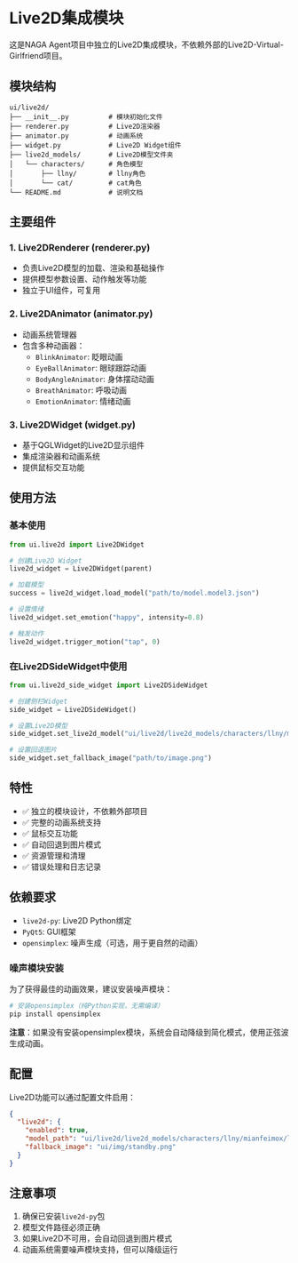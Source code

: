 # Live2D集成模块

这是NAGA Agent项目中独立的Live2D集成模块，不依赖外部的Live2D-Virtual-Girlfriend项目。

## 模块结构

```
ui/live2d/
├── __init__.py          # 模块初始化文件
├── renderer.py          # Live2D渲染器
├── animator.py          # 动画系统
├── widget.py            # Live2D Widget组件
├── live2d_models/       # Live2D模型文件夹
│   └── characters/      # 角色模型
│       ├── llny/        # llny角色
│       └── cat/         # cat角色
└── README.md            # 说明文档
```

## 主要组件

### 1. Live2DRenderer (renderer.py)
- 负责Live2D模型的加载、渲染和基础操作
- 提供模型参数设置、动作触发等功能
- 独立于UI组件，可复用

### 2. Live2DAnimator (animator.py)
- 动画系统管理器
- 包含多种动画器：
  - `BlinkAnimator`: 眨眼动画
  - `EyeBallAnimator`: 眼球跟踪动画
  - `BodyAngleAnimator`: 身体摆动动画
  - `BreathAnimator`: 呼吸动画
  - `EmotionAnimator`: 情绪动画

### 3. Live2DWidget (widget.py)
- 基于QGLWidget的Live2D显示组件
- 集成渲染器和动画系统
- 提供鼠标交互功能

## 使用方法

### 基本使用
```python
from ui.live2d import Live2DWidget

# 创建Live2D Widget
live2d_widget = Live2DWidget(parent)

# 加载模型
success = live2d_widget.load_model("path/to/model.model3.json")

# 设置情绪
live2d_widget.set_emotion("happy", intensity=0.8)

# 触发动作
live2d_widget.trigger_motion("tap", 0)
```

### 在Live2DSideWidget中使用
```python
from ui.live2d_side_widget import Live2DSideWidget

# 创建侧栏Widget
side_widget = Live2DSideWidget()

# 设置Live2D模型
side_widget.set_live2d_model("ui/live2d/live2d_models/characters/llny/mianfeimox/llny.model3.json")

# 设置回退图片
side_widget.set_fallback_image("path/to/image.png")
```

## 特性

- ✅ 独立的模块设计，不依赖外部项目
- ✅ 完整的动画系统支持
- ✅ 鼠标交互功能
- ✅ 自动回退到图片模式
- ✅ 资源管理和清理
- ✅ 错误处理和日志记录

## 依赖要求

- `live2d-py`: Live2D Python绑定
- `PyQt5`: GUI框架
- `opensimplex`: 噪声生成（可选，用于更自然的动画）

### 噪声模块安装

为了获得最佳的动画效果，建议安装噪声模块：

```bash
# 安装opensimplex（纯Python实现，无需编译）
pip install opensimplex
```

**注意**：如果没有安装opensimplex模块，系统会自动降级到简化模式，使用正弦波生成动画。

## 配置

Live2D功能可以通过配置文件启用：

```json
{
  "live2d": {
    "enabled": true,
    "model_path": "ui/live2d/live2d_models/characters/llny/mianfeimox/llny.model3.json",
    "fallback_image": "ui/img/standby.png"
  }
}
```

## 注意事项

1. 确保已安装`live2d-py`包
2. 模型文件路径必须正确
3. 如果Live2D不可用，会自动回退到图片模式
4. 动画系统需要噪声模块支持，但可以降级运行
